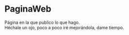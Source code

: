# PaginaWeb
Página en la que publico lo que hago.</br>
Héchale un ojo, poco a poco iré mejorándola, dame tiempo.
